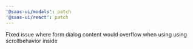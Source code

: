 ```yaml
---
'@saas-ui/modals': patch
'@saas-ui/react': patch
---
```


Fixed issue where form dialog content would overflow when using using scrollbehavior inside

